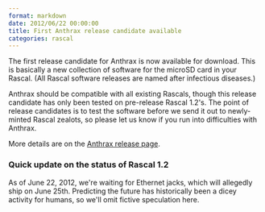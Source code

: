 ```yaml
---
format: markdown
date: 2012/06/22 00:00:00
title: First Anthrax release candidate available
categories: rascal
---
```

The first release candidate for Anthrax is now available for download. This is basically a new collection of software for the microSD card in your Rascal. (All Rascal software releases are named after infectious diseases.)

Anthrax should be compatible with all existing Rascals, though this release candidate has only been tested on pre-release Rascal 1.2's. The point of release candidates is to test the software before we send it out to newly-minted Rascal zealots, so please let us know if you run into difficulties with Anthrax.

More details are on the [Anthrax release page][1].

### Quick update on the status of Rascal 1.2 ###

As of June 22, 2012, we're waiting for Ethernet jacks, which will allegedly ship on June 25th. Predicting the future has historically been a dicey activity for humans, so we'll omit fictive speculation here.

[1]: /docs/release-anthrax.html